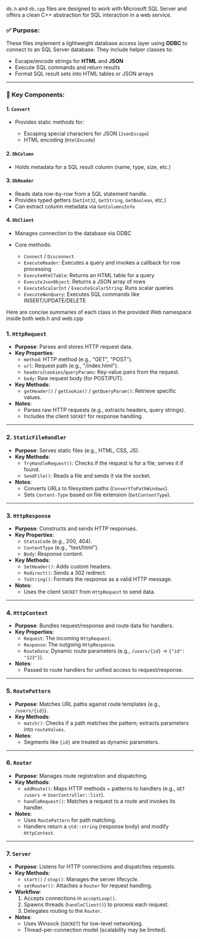 `db.h` and `db.cpp` files are designed to work with Microsoft SQL Server and offers a clean C++ abstraction for SQL interaction in a web service.

### ✅ Purpose:

These files implement a lightweight database access layer using **ODBC** to connect to an SQL Server database. They include helper classes to:

* Escape/encode strings for **HTML** and **JSON**
* Execute SQL commands and return results
* Format SQL result sets into HTML tables or JSON arrays

---

### 🔧 Key Components:

#### 1. `Convert`

* Provides static methods for:

  * Escaping special characters for JSON (`JsonEscape`)
  * HTML encoding (`HtmlEncode`)

#### 2. `DbColumn`

* Holds metadata for a SQL result column (name, type, size, etc.)

#### 3. `DbReader`

* Reads data row-by-row from a SQL statement handle.
* Provides typed getters (`GetInt32`, `GetString`, `GetBoolean`, etc.)
* Can extract column metadata via `GetColumnsInfo`

#### 4. `DbClient`

* Manages connection to the database via ODBC
* Core methods:

  * `Connect` / `Disconnect`
  * `ExecuteReader`: Executes a query and invokes a callback for row processing
  * `ExecuteHtmlTable`: Returns an HTML table for a query
  * `ExecuteJsonObject`: Returns a JSON array of rows
  * `ExecuteScalarInt` / `ExecuteScalarString`: Runs scalar queries
  * `ExecuteNonQuery`: Executes SQL commands like INSERT/UPDATE/DELETE

Here are concise summaries of each class in the provided Web namespace inside both web.h and web.cpp

### **1. `HttpRequest`**
- **Purpose**: Parses and stores HTTP request data.
- **Key Properties**:
  - `method`: HTTP method (e.g., "GET", "POST").
  - `url`: Request path (e.g., "/index.html").
  - `headers`/`cookies`/`queryParams`: Key-value pairs from the request.
  - `body`: Raw request body (for POST/PUT).
- **Key Methods**:
  - `getHeader()` / `getCookie()` / `getQueryParam()`: Retrieve specific values.
- **Notes**:
  - Parses raw HTTP requests (e.g., extracts headers, query strings).
  - Includes the client `SOCKET` for response handling.

---

### **2. `StaticFileHandler`**
- **Purpose**: Serves static files (e.g., HTML, CSS, JS).
- **Key Methods**:
  - `TryHandleRequest()`: Checks if the request is for a file; serves it if found.
  - `SendFile()`: Reads a file and sends it via the socket.
- **Notes**:
  - Converts URLs to filesystem paths (`ConvertToPathWindows`).
  - Sets `Content-Type` based on file extension (`GetContentType`).

---

### **3. `HttpResponse`**
- **Purpose**: Constructs and sends HTTP responses.
- **Key Properties**:
  - `StatusCode` (e.g., 200, 404).
  - `ContentType` (e.g., "text/html").
  - `Body`: Response content.
- **Key Methods**:
  - `SetHeader()`: Adds custom headers.
  - `Redirect()`: Sends a 302 redirect.
  - `ToString()`: Formats the response as a valid HTTP message.
- **Notes**:
  - Uses the client `SOCKET` from `HttpRequest` to send data.

---

### **4. `HttpContext`**
- **Purpose**: Bundles request/response and route data for handlers.
- **Key Properties**:
  - `Request`: The incoming `HttpRequest`.
  - `Response`: The outgoing `HttpResponse`.
  - `RouteData`: Dynamic route parameters (e.g., `/users/{id}` → `{"id": "123"}`).
- **Notes**:
  - Passed to route handlers for unified access to request/response.

---

### **5. `RoutePattern`**
- **Purpose**: Matches URL paths against route templates (e.g., `/users/{id}`).
- **Key Methods**:
  - `match()`: Checks if a path matches the pattern; extracts parameters into `routeValues`.
- **Notes**:
  - Segments like `{id}` are treated as dynamic parameters.

---

### **6. `Router`**
- **Purpose**: Manages route registration and dispatching.
- **Key Methods**:
  - `addRoute()`: Maps HTTP methods + patterns to handlers (e.g., `GET /users` → `UserController::list`).
  - `handleRequest()`: Matches a request to a route and invokes its handler.
- **Notes**:
  - Uses `RoutePattern` for path matching.
  - Handlers return a `std::string` (response body) and modify `HttpContext`.

---

### **7. `Server`**
- **Purpose**: Listens for HTTP connections and dispatches requests.
- **Key Methods**:
  - `start()` / `stop()`: Manages the server lifecycle.
  - `setRouter()`: Attaches a `Router` for request handling.
- **Workflow**:
  1. Accepts connections in `acceptLoop()`.
  2. Spawns threads (`handleClient()`) to process each request.
  3. Delegates routing to the `Router`.
- **Notes**:
  - Uses Winsock (`SOCKET`) for low-level networking.
  - Thread-per-connection model (scalability may be limited).

